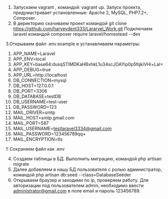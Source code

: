  1. Запускаем vagrant , командой:  vagrant up.
Запуск проекта, предумастривает установленные: Apache 2, MySQL, PHP7.2+, Composer.
2. В дерикторию скачиваем проект командой git clone https://github.com/harveydent333/Lararvel_Work.git
Подключаем laravel командой  composer require laravel/homestead --dev

3.Открываем файл .env.example и устанавливаем параметры:
1) APP_NAME=Laravel
2) APP_ENV=local
3) APP_KEY=base64:dusqSTIMDKaHBvhkL1u34scJOAYip0p5fqkiVHi+LaI=
4) APP_DEBUG=true
5) APP_URL=http://localhost
6) DB_CONNECTION=mysql
7) DB_HOST=127.0.0.1
8) DB_PORT=3306
9) DB_DATABASE=testDB
10) DB_USERNAME=test-user
11) DB_PASSWORD=123
12) MAIL_DRIVER=smtp
13) MAIL_HOST=smtp.gmail.com
14) MAIL_PORT=587
15) MAIL_USERNAME=testlaravel3334@gmail.com
16) MAIL_PASSWORD=123456789qq+
17) MAIL_ENCRYPTION=tls

!! Сохраняем файл как  .env

4. Создаем таблицы в БД. Выполнить миграцию, командой php artisan migrate 
5. Далее добавляем в нашу БД пользователя с ролью администратор, командой php artisan db:seed --class=DatabaseSeeder
6. Открываем браузер и заходими по ip, проверяем работу.
Для авторизации под пользователем admin, необходимо ввести administrator@gmail.com в поле email и пароль 123456789.

